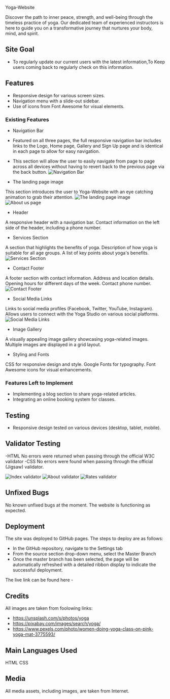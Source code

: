 Yoga-Website

Discover the path to inner peace, strength, and well-being through the timeless practice of yoga. Our dedicated team of experienced instructors is here to guide you on a transformative journey that nurtures your body, mind, and spirit.

## Site Goal

- To regularly update our current users with the latest information,To Keep users coming back to regularly check on this information.

## Features

- Responsive design for various screen sizes.
- Navigation menu with a slide-out sidebar.
- Use of icons from Font Awesome for visual elements.

### Existing Features

- Navigation Bar

- Featured on all three pages, the full responsive navigation bar includes links to the Logo, Home page, Gallery and Sign Up page and is identical in each page to allow for easy navigation.
- This section will allow the user to easily navigate from page to page across all devices without having to revert back to the previous page via the back button.
![Navigation Bar](<https://github.com/pooja-par/Yoga-Website/blob/main/assets/images/navigation.png>)

- The landing page image

This section introduces the user to Yoga-Website with an eye catching animation to grab their attention.
![The landing page image](<https://github.com/pooja-par/Yoga-Website/blob/main/assets/images/landing_page.png>)
![About us page](<https://github.com/pooja-par/Yoga-Website/blob/main/assets/images/about.png>)

- Header

A responsive header with a navigation bar.
Contact information on the left side of the header, including a phone number.

- Services Section

A section that highlights the benefits of yoga.
Description of how yoga is suitable for all age groups.
A list of key points about yoga's benefits.
![Services Section](<https://github.com/pooja-par/Yoga-Website/blob/main/assets/images/service.png>)

- Contact Footer

A footer section with contact information.
Address and location details.
Opening hours for different days of the week.
Contact phone number.
![Contact Footer](<https://github.com/pooja-par/Yoga-Website/blob/main/assets/images/contact.png>)

- Social Media Links

Links to social media profiles (Facebook, Twitter, YouTube, Instagram).
Allows users to connect with the Yoga Studio on various social platforms.
![Social Media Links](<https://github.com/pooja-par/Yoga-Website/blob/main/assets/images/social_media.png>)

- Image Gallery
  
A visually appealing image gallery showcasing yoga-related images.
Multiple images are displayed in a grid layout.

- Styling and Fonts

CSS for responsive design and style.
Google Fonts for typography.
Font Awesome icons for visual enhancements.

### Features Left to Implement

- Implementing a blog section to share yoga-related articles.
- Integrating an online booking system for classes.

## Testing

- Responsive design tested on various devices (desktop, tablet, mobile).

## Validator Testing

-HTML
No errors were returned when passing through the official W3C validator
-CSS
No errors were found when passing through the official (Jigsaw) validator.

![Index validator](<https://github.com/pooja-par/Yoga-Website/blob/main/assets/images/index_validator.png>)
![About validator](<https://github.com/pooja-par/Yoga-Website/blob/main/assets/images/about.png>)
![Rates validator](<https://github.com/pooja-par/Yoga-Website/blob/main/assets/images/rates_validator.png>)

## Unfixed Bugs

No known unfixed bugs at the moment. The website is functioning as expected.

## Deployment

The site was deployed to GitHub pages. The steps to deploy are as follows:

- In the GitHub repository, navigate to the Settings tab
- From the source section drop-down menu, select the Master Branch
- Once the master branch has been selected, the page will be automatically refreshed with a detailed ribbon display to indicate the successful deployment.

The live link can be found here -

## Credits
All images are taken from foolowing links:
- <https://unsplash.com/s/photos/yoga>
- <https://pixabay.com/images/search/yoga/>
- <https://www.pexels.com/photo/women-doing-yoga-class-on-pink-yoga-mat-3775593/>

## Main Languages Used
HTML
CSS


## Media

All media assets, including images, are taken from Internet.
  